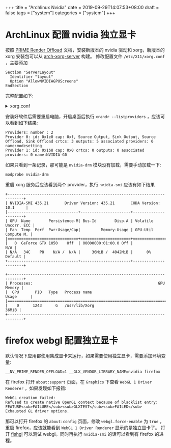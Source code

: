 +++
title = "Archlinux Nvidia"
date = 2019-09-29T14:07:53+08:00
draft = false
tags = ["system"]
categories = ["system"]
+++

# ArchLinux 配置 nvidia 独立显卡

按照 [PRIME Render Offload](https://download.nvidia.com/XFree86/Linux-x86_64/435.21/README/primerenderoffload.html) 文档，安装新版本的 nvidia 驱动和 xorg，新版本的 xorg 安装包可以从 [arch-xorg-server](https://gitlab.freedesktop.org/aplattner/arch-xorg-server) 构建。
修改配置文件 `/etc/X11/xorg.conf` ，主要添加

    Section "ServerLayout"
      Identifier "layout"
      Option "AllowNVIDIAGPUScreens"
    EndSection

完整配置如下:

<details>
<summary>xorg.conf</summary>

    Section "ServerLayout"
            Identifier     "X.org Configured"
            Screen      0  "Screen0" 0 0
            #Screen      1  "Screen1" RightOf "Screen0"
            InputDevice    "Mouse0" "CorePointer"
            InputDevice    "Keyboard0" "CoreKeyboard"
            Option         "AllowNVIDIAGPUScreens"
    EndSection
    
    Section "Files"
            ModulePath   "/usr/lib/xorg/modules"
            ModulePath   "/usr/lib/modules/extramodules-ARCH"
            FontPath     "/usr/share/fonts/TTF"
            FontPath     "/usr/share/fonts/adobe-source-code-pro"
    EndSection
    
    Section "Module"
            Load  "glx"
            Load  "nvidia-drm"
    EndSection
    
    Section "InputDevice"
            Identifier  "Keyboard0"
            Driver      "kbd"
    EndSection
    
    Section "InputDevice"
            Identifier  "Mouse0"
            Driver      "mouse"
            Option	    "Protocol" "auto"
            Option	    "Device" "/dev/input/mice"
            Option	    "ZAxisMapping" "4 5 6 7"
    EndSection
    
    Section "Monitor"
            Identifier   "Monitor0"
            VendorName   "Monitor Vendor"
            ModelName    "Monitor Model"
    EndSection
    
    Section "Device"
            ### Available Driver options are:-
            ### Values: <i>: integer, <f>: float, <bool>: "True"/"False",
            ### <string>: "String", <freq>: "<f> Hz/kHz/MHz",
            ### <percent>: "<f>%"
            ### [arg]: arg optional
            #Option     "SWcursor"           	# [<bool>]
            #Option     "kmsdev"             	# <str>
            #Option     "ShadowFB"           	# [<bool>]
            #Option     "AccelMethod"        	# <str>
            #Option     "PageFlip"           	# [<bool>]
            #Option     "ZaphodHeads"        	# <str>
            #Option     "DoubleShadow"       	# [<bool>]
            Option      "RenderAccel"               "1"
            Option      "DPMS"                      "1"
            Option      "RegistryDwords"            "EnableBrightnessControl=1"
            Identifier  "Card0"
            Driver      "modesetting"
            BusID       "PCI:0:2:0"
    EndSection
    
    Section "Device"
            Identifier  "Card1"
            Driver      "nvidia"
            BusID       "PCI:1:0:0"
            Option      "RenderAccel"               "1"
            Option      "DPMS"                      "1"
            Option      "RegistryDwords"            "EnableBrightnessControl=1"
            Option      "RegistryDwords"            "PowerMizerLevelAC=0x3"
            Option      "RegistryDwords"            "PowerMizerLevel=0x2"
            Option      "RegistryDwords"            "PerfLevelSrc=0x3333"
            Option      "OnDemandVBlankInterrupts"  "1"
    EndSection
    
    Section "Screen"
            Identifier "Screen0"
            Device     "Card0"
            Monitor    "Monitor0"
            SubSection "Display"
                    Viewport   0 0
                    Depth     1
            EndSubSection
            SubSection "Display"
                    Viewport   0 0
                    Depth     4
            EndSubSection
            SubSection "Display"
                    Viewport   0 0
                    Depth     8
            EndSubSection
            SubSection "Display"
                    Viewport   0 0
                    Depth     15
            EndSubSection
            SubSection "Display"
                    Viewport   0 0
                    Depth     16
            EndSubSection
            SubSection "Display"
                    Viewport   0 0
                    Depth     24
            EndSubSection
    EndSection

</details>

安装好软件后需要重启电脑，开启桌面后执行 `xrandr --listproviders` ，应该可以看到如下结果:

    Providers: number : 2
    Provider 0: id: 0x1e0 cap: 0xf, Source Output, Sink Output, Source Offload, Sink Offload crtcs: 3 outputs: 5 associated providers: 0 name:modesetting
    Provider 1: id: 0x1b8 cap: 0x0 crtcs: 0 outputs: 0 associated providers: 0 name:NVIDIA-G0

如果只看到一条记录，那可能是 `nvidia-drm` 模块没有加载，需要手动加载一下:

    modprobe nvidia-drm

重启 xorg 服务后应该看到两个 provider，执行 `nvidia-smi` 应该有如下结果

    +-----------------------------------------------------------------------------+
    | NVIDIA-SMI 435.21       Driver Version: 435.21       CUDA Version: 10.1     |
    |-------------------------------+----------------------+----------------------+
    | GPU  Name        Persistence-M| Bus-Id        Disp.A | Volatile Uncorr. ECC |
    | Fan  Temp  Perf  Pwr:Usage/Cap|         Memory-Usage | GPU-Util  Compute M. |
    |===============================+======================+======================|
    |   0  GeForce GTX 1050    Off  | 00000000:01:00.0 Off |                  N/A |
    | N/A   34C    P8    N/A /  N/A |     36MiB /  4042MiB |      0%      Default |
    +-------------------------------+----------------------+----------------------+
    
    +-----------------------------------------------------------------------------+
    | Processes:                                                       GPU Memory |
    |  GPU       PID   Type   Process name                             Usage      |
    |=============================================================================|
    |    0      1243      G   /usr/lib/Xorg                                 36MiB |
    +-----------------------------------------------------------------------------+


<a id="orgd2bf049"></a>

# firefox webgl 配置独立显卡

默认情况下应用都使用集成显卡来运行，如果需要使用独立显卡，需要添加环境变量:

    __NV_PRIME_RENDER_OFFLOAD=1 __GLX_VENDOR_LIBRARY_NAME=nvidia firefox

在 firefox 打开 `about:support` 页面，在 `Graphics` 下查看 `WebGL 1 Driver Renderer` ，如果发现如下报错:

    WebGL creation failed: 
    Refused to create native OpenGL context because of blacklist entry: FEATURE<sub>FAILURE</sub><sub>GLXTEST</sub><sub>FAILED</sub>
    Exhausted GL driver options.

那可以打开 firefox 的 `about:config` 页面，修改 `webgl.force-enable` 为 `true` ，重启 firefox，应该就能看到 `WebGL 1 Driver Renderer` 显示的是独立显卡了。
打开 [fishgl](http://www.fishgl.com/) 可以测试 webgl。同时再执行 `nvidia-smi` 的话可以看到有 firefox 的进程。

